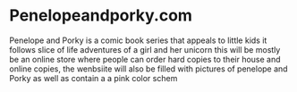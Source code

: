 # Penelopeandporky.com
Penelope and Porky is a comic book series that appeals to little kids it follows slice of life adventures of a girl and her unicorn this will be mostly be an online store where people can order hard copies to their house and online copies, the wenbsiite will also be filled with pictures of penelope and Porky as well as contain a a pink color schem 
